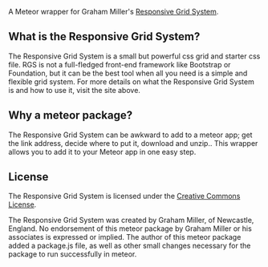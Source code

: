 A Meteor wrapper for Graham Miller's [Responsive Grid System](http://www.responsivegridsystem.com/). 

What is the Responsive Grid System?
------------------------------------------------------------------------------

The Responsive Grid System is a small but powerful css grid and starter css file. 
RGS is not a full-fledged front-end framework like Bootstrap or Foundation, but 
it can be the best tool when all you need is a simple and flexible grid system. 
For more details on what the Responsive Grid System is and how to use it, visit 
the site above.

## Why a meteor package?

The Responsive Grid System can be awkward to add to a meteor app; get the link 
address, decide where to put it, download and unzip.. This wrapper allows you to 
add it to your Meteor app in one easy step.

 License
-----------------------------------------------------------------------------

The Responsive Grid System is licensed under the 
[Creative Commons License](http://creativecommons.org/licenses/by/3.0/).

The Responsive Grid System was created by Graham Miller, of Newcastle, England. 
No endorsement of this meteor package by Graham Miller or his associates is expressed or implied. 
The author of this meteor package added a package.js file, as well as other small 
changes necessary for the package to run successfully in meteor.




    
